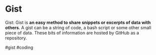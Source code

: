 # Gist
Gist: Gist is **an easy method to share snippets or excerpts of data with others**. A gist can be a string of code, a bash script or some other small piece of data. These bits of information are hosted by GitHub as a repository.

#gist
#coding 